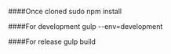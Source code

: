 ####Once cloned
    sudo npm install

####For development
    gulp --env=development

####For release
    gulp build

